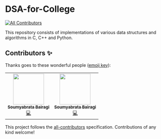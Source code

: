 # DSA-for-College
<!-- ALL-CONTRIBUTORS-BADGE:START - Do not remove or modify this section -->
[![All Contributors](https://img.shields.io/badge/all_contributors-2-orange.svg?style=flat-square)](#contributors-)
<!-- ALL-CONTRIBUTORS-BADGE:END -->
This repository consists of implementations of various data structures and algorithms in C, C++ and Python.

## Contributors ✨

Thanks goes to these wonderful people ([emoji key](https://allcontributors.org/docs/en/emoji-key)):

<!-- ALL-CONTRIBUTORS-LIST:START - Do not remove or modify this section -->
<!-- prettier-ignore-start -->
<!-- markdownlint-disable -->
<table>
  <tr>
    <td align="center"><a href="https://github.com/sb-naam-hain-humara"><img src="https://avatars.githubusercontent.com/u/58905012?v=4?s=100" width="100px;" alt=""/><br /><sub><b>Soumyabrata Bairagi</b></sub></a><br /><a href="https://github.com/sb2356-iiitr/DSA-for-College/commits?author=sb-naam-hain-humara" title="Code">💻</a></td>
    <td align="center"><a href="https://github.com/sb2356-iiitr"><img src="https://avatars.githubusercontent.com/u/69338695?v=4?s=100" width="100px;" alt=""/><br /><sub><b>Soumyabrata Bairagi</b></sub></a><br /><a href="https://github.com/sb2356-iiitr/DSA-for-College/commits?author=sb2356-iiitr" title="Code">💻</a></td>
  </tr>
</table>

<!-- markdownlint-restore -->
<!-- prettier-ignore-end -->

<!-- ALL-CONTRIBUTORS-LIST:END -->

This project follows the [all-contributors](https://github.com/all-contributors/all-contributors) specification. Contributions of any kind welcome!